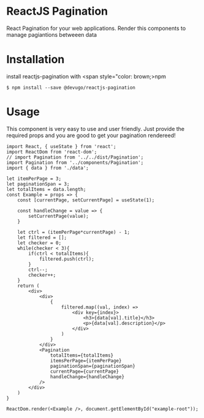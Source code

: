 ReactJS Pagination
==================
React Pagination for your web applications.
Render this components to manage pagiantions betweeen data

Installation
============
install reactjs-pagination with <span style="color: brown;>npm</span>

```
$ npm install --save @devugo/reactjs-pagination
```

Usage
=====

This component is very easy to use and user friendly. Just provide the required props and you are good to get your pagination rendereed!

```
import React, { useState } from 'react';
import ReactDom from 'react-dom';
// import Pagination from '../../dist/Pagination';
import Pagination from '../components/Pagination';
import { data } from './data';

let itemPerPage = 3;
let paginationSpan = 3;
let totalItems = data.length;
const Example = props => {
    const [currentPage, setCurrentPage] = useState(1);

    const handleChange = value => {
        setCurrentPage(value);
    }
    
    let ctrl = (itemPerPage*currentPage) - 1;
    let filtered = [];
    let checker = 0;
    while(checker < 3){
        if(ctrl < totalItems){
            filtered.push(ctrl);
        }
        ctrl--;
        checker++;
    }
    return (
        <div>
            <div>
                {
                    filtered.map((val, index) => 
                        <div key={index}>
                            <h3>{data[val].title}</h3>  
                            <p>{data[val].description}</p>
                        </div>  
                    )
                }
            </div>
            <Pagination 
                totalItems={totalItems}
                itemsPerPage={itemPerPage}
                paginationSpan={paginationSpan}
                currentPage={currentPage}
                handleChange={handleChange}
            />
        </div>
    )
}

ReactDom.render(<Example />, document.getElementById("example-root"));
```